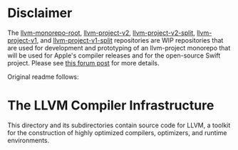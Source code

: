 # Disclaimer

The [llvm-monorepo-root](https://github.com/apple/llvm-monorepo-root),
[llvm-project-v2](https://github.com/apple/llvm-project-v2),
[llvm-project-v2-split](https://github.com/apple/llvm-project-v2-split),
[llvm-project-v1](https://github.com/apple/llvm-project-v1), and
[llvm-project-v1-split](https://github.com/apple/llvm-project-v1-split) repositories are
WIP repositories that are used for development and prototyping of an llvm-project monorepo
that will be used for Apple's compiler releases and for the open-source Swift project.
Please see [this forum post](https://forums.swift.org/t/llvm-monorepo-transition-update/27079)
for more details.

Original readme follows:

# The LLVM Compiler Infrastructure

This directory and its subdirectories contain source code for LLVM,
a toolkit for the construction of highly optimized compilers,
optimizers, and runtime environments.

